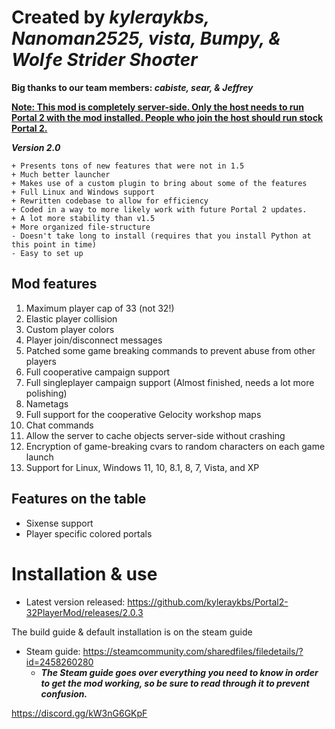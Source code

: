 # Created by ***kyleraykbs, Nanoman2525, vista, Bumpy, & Wolƒe Strider Shoσter***
**Big thanks to our team members: ***cabiste, sear, & Jeffrey*****

<u>**Note: This mod is completely server-side. Only the host needs to run Portal 2 with the mod installed. People who join the host should run stock Portal 2.**</u>

***Version 2.0***
```
+ Presents tons of new features that were not in 1.5
+ Much better launcher
+ Makes use of a custom plugin to bring about some of the features
+ Full Linux and Windows support
+ Rewritten codebase to allow for efficiency
+ Coded in a way to more likely work with future Portal 2 updates.
+ A lot more stability than v1.5
+ More organized file-structure
- Doesn't take long to install (requires that you install Python at this point in time)
- Easy to set up
```


## Mod features
1. Maximum player cap of 33 (not 32!)
2. Elastic player collision
3. Custom player colors
4. Player join/disconnect messages
5. Patched some game breaking commands to prevent abuse from other players
6. Full cooperative campaign support
7. Full singleplayer campaign support (Almost finished, needs a lot more polishing)
8. Nametags
9. Full support for the cooperative Gelocity workshop maps
10. Chat commands
11. Allow the server to cache objects server-side without crashing
12. Encryption of game-breaking cvars to random characters on each game launch
13. Support for Linux, Windows 11, 10, 8.1, 8, 7, Vista, and XP

## Features on the table
- Sixense support
- Player specific colored portals

# Installation & use

- Latest version released: https://github.com/kyleraykbs/Portal2-32PlayerMod/releases/2.0.3

The build guide & default installation is on the steam guide
- Steam guide: https://steamcommunity.com/sharedfiles/filedetails/?id=2458260280
  - ***The Steam guide goes over everything you need to know in order to get the mod working, so be sure to read through it to prevent confusion.***

https://discord.gg/kW3nG6GKpF
